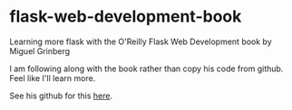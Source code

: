 # flask-web-development-book
Learning more flask with the O'Reilly Flask Web Development book by Miguel Grinberg

I am following along with the book rather than copy his code from github. Feel like I'll learn more.

See his github for this [here](https://github.com/miguelgrinberg/flasky).
